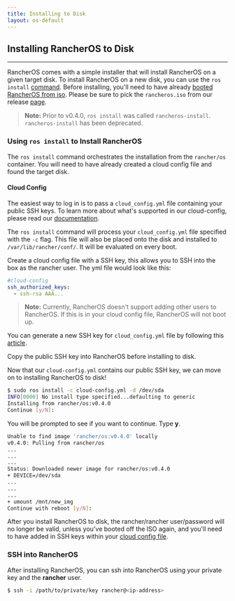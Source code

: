 ```yaml
---
title: Installing to Disk
layout: os-default
---
```


## Installing RancherOS to Disk
---
RancherOS comes with a simple installer that will install RancherOS on a given target disk. To install RancherOS on a new disk, you can use the `ros install` [command]({{site.baseurl}}/os/rancheros-tools/ros/install). Before installing, you'll need to have already [booted RancherOS from iso]({{site.baseurl}}/os/running-rancheros/workstation/boot-from-iso). Please be sure to pick the `rancheros.iso` from our release [page](https://github.com/rancher/os/releases).

> **Note:** Prior to v0.4.0, `ros install` was called `rancheros-install`. `rancheros-install` has been deprecated. 

### Using `ros install` to Install RancherOS 

The `ros install` command orchestrates the installation from the `rancher/os` container. You will need to have already created a cloud config file and found the target disk.

#### Cloud Config

The easiest way to log in is to pass a `cloud_config.yml` file containing your public SSH keys. To learn more about what's supported in our cloud-config, please read our [documentation]({{site.baseurl}}/os/cloud-config/). 

The `ros install` command will process your `cloud_config.yml` file specified with the `-c` flag. This file will also be placed onto the disk and installed to `/var/lib/rancher/conf/`. It will be evaluated on every boot.

Create a cloud config file with a SSH key, this allows you to SSH into the box as the rancher user. The yml file would look like this:

```yaml
#cloud-config
ssh_authorized_keys:
  - ssh-rsa AAA...
```

> **Note:** Currently, RancherOS doesn't support adding other users to RancherOS. If this is in your cloud config file, RancherOS will not boot up. 

You can generate a new SSH key for `cloud_config.yml` file by following this [article](https://help.github.com/articles/generating-ssh-keys/). 

Copy the public SSH key into RancherOS before installing to disk. 

Now that our `cloud-config.yml` contains our public SSH key, we can move on to installing RancherOS to disk!

```bash
$ sudo ros install -c cloud-config.yml -d /dev/sda
INFO[0000] No install type specified...defaulting to generic 
Installing from rancher/os:v0.4.0
Continue [y/N]:
```

You will be prompted to see if you want to continue. Type **y**.

```bash
Unable to find image 'rancher/os:v0.4.0' locally
v0.4.0: Pulling from rancher/os
...
...
...
Status: Downloaded newer image for rancher/os:v0.4.0
+ DEVICE=/dev/sda
...
...
...
+ umount /mnt/new_img
Continue with reboot [y/N]:
```

After you install RancherOS to disk, the rancher/rancher user/password will no longer be valid, unless you've booted off the ISO again, and you'll need to have added in SSH keys within your [cloud config file]({{site.baseurl}}/os/cloud-config/).

### SSH into RancherOS

After installing RancherOS, you can ssh into RancherOS using your private key and the **rancher** user.

```bash
$ ssh -i /path/to/private/key rancher@<ip-address>
```

